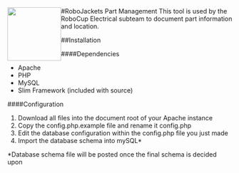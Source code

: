 
<img src="https://dl.dropboxusercontent.com/s/ao3pe3n8npuxrfo/robobuzz-header.svg" height="120px" width="120px" style="float:left"/>
#RoboJackets Part Management
This tool is used by the RoboCup Electrical subteam to document part information and location.

##Installation

####Dependencies
* Apache
* PHP
* MySQL
* Slim Framework (included with source)


####Configuration
1. Download all files into the document root of your Apache instance
2. Copy the config.php.example file and rename it config.php
3. Edit the database configuration within the config.php file you just made
4. Import the database schema into mySQL*

*Database schema file will be posted once the final schema is decided upon